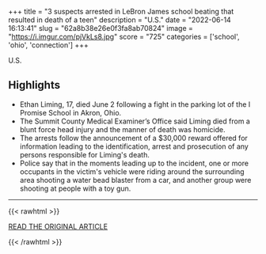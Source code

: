 +++
title = "3 suspects arrested in LeBron James school beating that resulted in death of a teen"
description = "U.S."
date = "2022-06-14 16:13:41"
slug = "62a8b38e26e0f3fa8ab70824"
image = "https://i.imgur.com/pjVkLs8.jpg"
score = "725"
categories = ['school', 'ohio', 'connection']
+++

U.S.

## Highlights

- Ethan Liming, 17, died June 2 following a fight in the parking lot of the I Promise School in Akron, Ohio.
- The Summit County Medical Examiner’s Office said Liming died from a blunt force head injury and the manner of death was homicide.
- The arrests follow the announcement of a $30,000 reward offered for information leading to the identification, arrest and prosecution of any persons responsible for Liming's death.
- Police say that in the moments leading up to the incident, one or more occupants in the victim's vehicle were riding around the surrounding area shooting a water bead blaster from a car, and another group were shooting at people with a toy gun.

---

{{< rawhtml >}}
  <p class="article-category">
    <a target="_blank" href="https://www.nbcnews.com/news/three-arrested-connection-killing-ohio-teen-slain-school-created-lebro-rcna33169">READ THE ORIGINAL ARTICLE</a>
  </p>
{{< /rawhtml >}}
